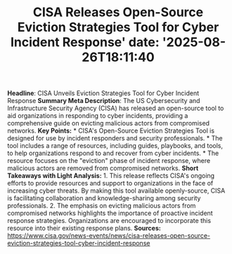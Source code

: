 ﻿---
title: "CISA Releases Open-Source Eviction Strategies Tool for Cyber Incident Response'
date: '2025-08-26T18:11:40"
category: "Markets"
summary: ""
slug: "cisa releases opensource eviction strategies tool for cyber "
source_urls:
  - "https://www.cisa.gov/news-events/news/cisa-releases-open-source-eviction-strategies-tool-cyber-incident-response"
seo:
  title: "CISA Releases Open-Source Eviction Strategies Tool for Cyber Incident Response | Hash n Hedge'
  description: '"
  keywords: ["news", "markets", "brief"]
---
**Headline**: CISA Unveils Eviction Strategies Tool for Cyber Incident Response  **Summary Meta Description**: The US Cybersecurity and Infrastructure Security Agency (CISA) has released an open-source tool to aid organizations in responding to cyber incidents, providing a comprehensive guide on evicting malicious actors from compromised networks.  **Key Points:**  * CISA's Open-Source Eviction Strategies Tool is designed for use by incident responders and security professionals. * The tool includes a range of resources, including guides, playbooks, and tools, to help organizations respond to and recover from cyber incidents. * The resource focuses on the "eviction" phase of incident response, where malicious actors are removed from compromised networks.  **Short Takeaways with Light Analysis:**  1. This release reflects CISA's ongoing efforts to provide resources and support to organizations in the face of increasing cyber threats. By making this tool available openly-source, CISA is facilitating collaboration and knowledge-sharing among security professionals. 2. The emphasis on evicting malicious actors from compromised networks highlights the importance of proactive incident response strategies. Organizations are encouraged to incorporate this resource into their existing response plans.  **Sources:** https://www.cisa.gov/news-events/news/cisa-releases-open-source-eviction-strategies-tool-cyber-incident-response 
